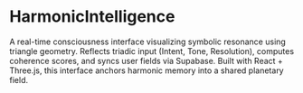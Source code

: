 # HarmonicIntelligence
A real-time consciousness interface visualizing symbolic resonance using triangle geometry. Reflects triadic input (Intent, Tone, Resolution), computes coherence scores, and syncs user fields via Supabase. Built with React + Three.js, this interface anchors harmonic memory into a shared planetary field.
